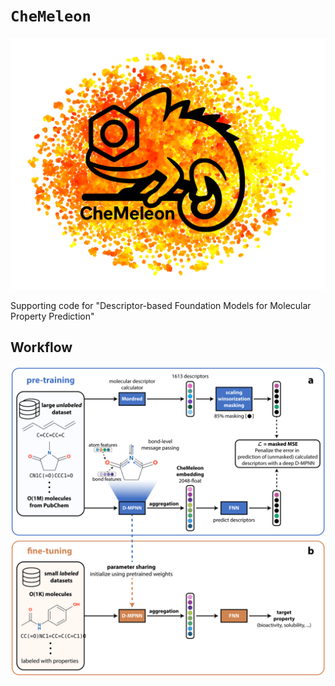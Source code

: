 # `CheMeleon`

![`CheMeleon` logo](./images/chemeleon_logo_with_background.png)

Supporting code for "Descriptor-based Foundation Models for Molecular Property Prediction"

## Workflow

![Workflow](./images/workflow_v2.svg)